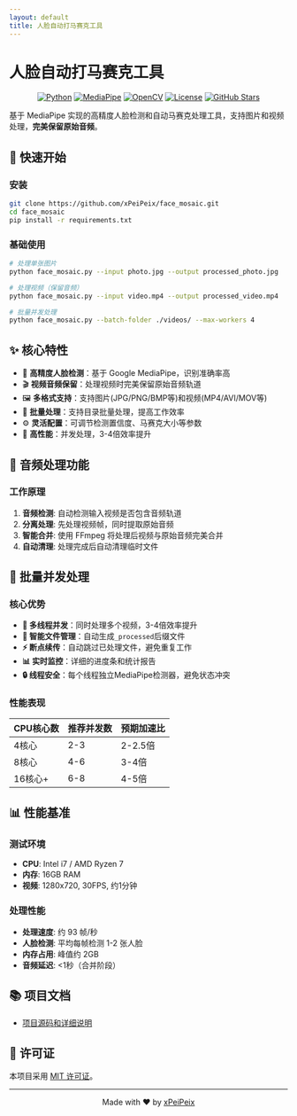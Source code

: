 ```yaml
---
layout: default
title: 人脸自动打马赛克工具
---
```


# 人脸自动打马赛克工具

<p align="center">
<a href="https://www.python.org/"><img src="https://img.shields.io/badge/python-3.11+-blue.svg" alt="Python"></a>
<a href="https://mediapipe.dev/"><img src="https://img.shields.io/badge/MediaPipe-0.10+-green.svg" alt="MediaPipe"></a>
<a href="https://opencv.org/"><img src="https://img.shields.io/badge/OpenCV-4.8+-orange.svg" alt="OpenCV"></a>
<a href="https://github.com/xPeiPeix/face_mosaic/blob/main/LICENSE"><img src="https://img.shields.io/badge/license-MIT-yellow.svg" alt="License"></a>
<a href="https://github.com/xPeiPeix/face_mosaic/stargazers"><img src="https://img.shields.io/github/stars/xPeiPeix/face_mosaic?style=social" alt="GitHub Stars"></a>
</p>

基于 MediaPipe 实现的高精度人脸检测和自动马赛克处理工具，支持图片和视频处理，**完美保留原始音频**。

## 🚀 快速开始

### 安装
```bash
git clone https://github.com/xPeiPeix/face_mosaic.git
cd face_mosaic
pip install -r requirements.txt
```

### 基础使用
```bash
# 处理单张图片
python face_mosaic.py --input photo.jpg --output processed_photo.jpg

# 处理视频（保留音频）
python face_mosaic.py --input video.mp4 --output processed_video.mp4

# 批量并发处理
python face_mosaic.py --batch-folder ./videos/ --max-workers 4
```

## ✨ 核心特性

- 🎯 **高精度人脸检测**：基于 Google MediaPipe，识别准确率高
- 🎬 **视频音频保留**：处理视频时完美保留原始音频轨道
- 🖼️ **多格式支持**：支持图片(JPG/PNG/BMP等)和视频(MP4/AVI/MOV等)
- 📁 **批量处理**：支持目录批量处理，提高工作效率
- ⚙️ **灵活配置**：可调节检测置信度、马赛克大小等参数
- 🚀 **高性能**：并发处理，3-4倍效率提升

## 🎵 音频处理功能

### 工作原理
1. **音频检测**: 自动检测输入视频是否包含音频轨道
2. **分离处理**: 先处理视频帧，同时提取原始音频
3. **智能合并**: 使用 FFmpeg 将处理后视频与原始音频完美合并
4. **自动清理**: 处理完成后自动清理临时文件

## 🚀 批量并发处理

### 核心优势
- **🔄 多线程并发**：同时处理多个视频，3-4倍效率提升
- **🎯 智能文件管理**：自动生成`_processed`后缀文件
- **⚡ 断点续传**：自动跳过已处理文件，避免重复工作
- **📊 实时监控**：详细的进度条和统计报告
- **🔒 线程安全**：每个线程独立MediaPipe检测器，避免状态冲突

### 性能表现

| CPU核心数 | 推荐并发数 | 预期加速比 |
|:----------|:-----------|:-----------|
| 4核心     | 2-3        | 2-2.5倍    |
| 8核心     | 4-6        | 3-4倍      |
| 16核心+   | 6-8        | 4-5倍      |

## 📊 性能基准

### 测试环境
- **CPU**: Intel i7 / AMD Ryzen 7
- **内存**: 16GB RAM
- **视频**: 1280x720, 30FPS, 约1分钟

### 处理性能
- **处理速度**: 约 93 帧/秒
- **人脸检测**: 平均每帧检测 1-2 张人脸
- **内存占用**: 峰值约 2GB
- **音频延迟**: <1秒（合并阶段）

## 📚 项目文档

- [项目源码和详细说明](https://github.com/xPeiPeix/face_mosaic)

## 📄 许可证

本项目采用 [MIT 许可证](https://github.com/xPeiPeix/face_mosaic/blob/main/LICENSE)。

---

<div align="center">
Made with ❤️ by <a href="https://github.com/xPeiPeix">xPeiPeix</a>
</div> 